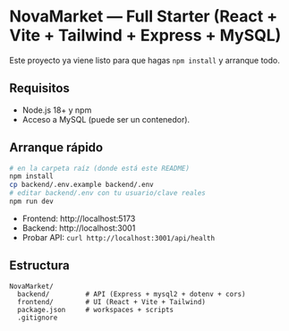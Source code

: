 # NovaMarket — Full Starter (React + Vite + Tailwind + Express + MySQL)

Este proyecto ya viene listo para que hagas `npm install` y arranque todo.

## Requisitos
- Node.js 18+ y npm
- Acceso a MySQL (puede ser un contenedor).

## Arranque rápido
```bash
# en la carpeta raíz (donde está este README)
npm install
cp backend/.env.example backend/.env
# editar backend/.env con tu usuario/clave reales
npm run dev
```
- Frontend: http://localhost:5173
- Backend:  http://localhost:3001
- Probar API: `curl http://localhost:3001/api/health`

## Estructura
```
NovaMarket/
  backend/         # API (Express + mysql2 + dotenv + cors)
  frontend/        # UI (React + Vite + Tailwind)
  package.json     # workspaces + scripts
  .gitignore
```
